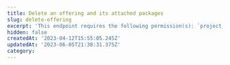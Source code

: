 ```yaml
---
title: Delete an offering and its attached packages
slug: delete-offering
excerpt: 'This endpoint requires the following permission(s): `project_configuration:offerings:read_write`.'
hidden: false
createdAt: '2023-04-12T15:55:05.245Z'
updatedAt: '2023-06-05T21:38:31.375Z'
category: 
---
```

